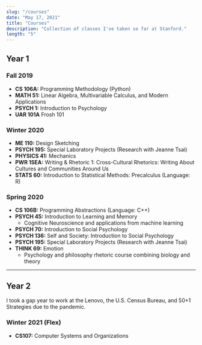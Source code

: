 ```yaml
---
slug: "/courses"
date: "May 17, 2021"
title: "Courses"
description: "Collection of classes I've taken so far at Stanford."
length: "5"
---
```

## Year 1
### Fall 2019
* **CS 106A:** Programming Methodology (Python)
* **MATH 51:** Linear Algebra, Multivariable Calculus, and Modern Applications
* **PSYCH 1:** Introduction to Psychology
* **UAR 101A** Frosh 101

### Winter 2020
* **ME 110:** Design Sketching
* **PSYCH 195:** Special Laboratory Projects (Research with Jeanne Tsai)
* **PHYSICS 41:** Mechanics
* **PWR 1SEA:** Writing & Rhetoric 1: Cross-Cultural Rhetorics: Writing About Cultures and Communities Around Us
* **STATS 60:** Introduction to Statistical Methods: Precalculus (Language: R)

### Spring 2020
* **CS 106B:** Programming Abstractions (Language: C++)
* **PSYCH 45:** Introduction to Learning and Memory
  * Cognitive Neuroscience and applications from machine learning
* **PSYCH 70:** Introduction to Social Psychology
* **PSYCH 136:** Self and Society: Introduction to Social Psychology
* **PSYCH 195:** Special Laboratory Projects (Research with Jeanne Tsai)
* **THINK 69:** Emotion
  * Psychology and philosophy rhetoric course combining biology and theory

---

## Year 2

I took a gap year to work at the Lenovo, the U.S. Census Bureau, and 50+1 Strategies due to the pandemic. 

### Winter 2021 (Flex)
* **CS107:** Computer Systems and Organizations
